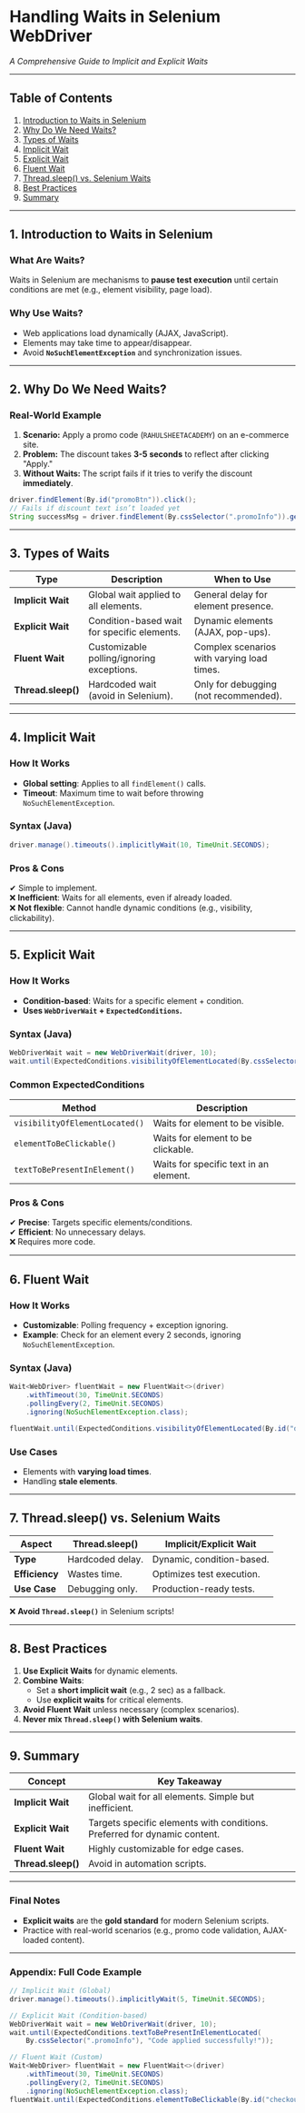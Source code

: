 # **Handling Waits in Selenium WebDriver**  
*A Comprehensive Guide to Implicit and Explicit Waits*  

---

## **Table of Contents**  
1. [Introduction to Waits in Selenium](#1-introduction-to-waits-in-selenium)  
2. [Why Do We Need Waits?](#2-why-do-we-need-waits)  
3. [Types of Waits](#3-types-of-waits)  
4. [Implicit Wait](#4-implicit-wait)  
5. [Explicit Wait](#5-explicit-wait)  
6. [Fluent Wait](#6-fluent-wait)  
7. [Thread.sleep() vs. Selenium Waits](#7-threadsleep-vs-selenium-waits)  
8. [Best Practices](#8-best-practices)  
9. [Summary](#9-summary)  

---

## **1. Introduction to Waits in Selenium**  

### **What Are Waits?**  
Waits in Selenium are mechanisms to **pause test execution** until certain conditions are met (e.g., element visibility, page load).  

### **Why Use Waits?**  
- Web applications load dynamically (AJAX, JavaScript).  
- Elements may take time to appear/disappear.  
- Avoid **`NoSuchElementException`** and synchronization issues.  

---

## **2. Why Do We Need Waits?**  

### **Real-World Example**  
1. **Scenario:** Apply a promo code (`RAHULSHEETACADEMY`) on an e-commerce site.  
2. **Problem:** The discount takes **3-5 seconds** to reflect after clicking "Apply."  
3. **Without Waits:** The script fails if it tries to verify the discount **immediately**.  

```java
driver.findElement(By.id("promoBtn")).click();  
// Fails if discount text isn’t loaded yet  
String successMsg = driver.findElement(By.cssSelector(".promoInfo")).getText();  
```

---

## **3. Types of Waits**  

| **Type**         | **Description** | **When to Use** |  
|------------------|----------------|------------------|  
| **Implicit Wait** | Global wait applied to all elements. | General delay for element presence. |  
| **Explicit Wait** | Condition-based wait for specific elements. | Dynamic elements (AJAX, pop-ups). |  
| **Fluent Wait**  | Customizable polling/ignoring exceptions. | Complex scenarios with varying load times. |  
| **Thread.sleep()** | Hardcoded wait (avoid in Selenium). | Only for debugging (not recommended). |  

---

## **4. Implicit Wait**  

### **How It Works**  
- **Global setting**: Applies to all `findElement()` calls.  
- **Timeout**: Maximum time to wait before throwing `NoSuchElementException`.  

### **Syntax (Java)**  
```java
driver.manage().timeouts().implicitlyWait(10, TimeUnit.SECONDS);  
```

### **Pros & Cons**  
✔ Simple to implement.  
❌ **Inefficient**: Waits for all elements, even if already loaded.  
❌ **Not flexible**: Cannot handle dynamic conditions (e.g., visibility, clickability).  

---

## **5. Explicit Wait**  

### **How It Works**  
- **Condition-based**: Waits for a specific element + condition.  
- **Uses `WebDriverWait` + `ExpectedConditions`.**  

### **Syntax (Java)**  
```java
WebDriverWait wait = new WebDriverWait(driver, 10);  
wait.until(ExpectedConditions.visibilityOfElementLocated(By.cssSelector(".promoInfo")));  
```

### **Common ExpectedConditions**  
| **Method** | **Description** |  
|------------|----------------|  
| `visibilityOfElementLocated()` | Waits for element to be visible. |  
| `elementToBeClickable()` | Waits for element to be clickable. |  
| `textToBePresentInElement()` | Waits for specific text in an element. |  

### **Pros & Cons**  
✔ **Precise**: Targets specific elements/conditions.  
✔ **Efficient**: No unnecessary delays.  
❌ Requires more code.  

---

## **6. Fluent Wait**  

### **How It Works**  
- **Customizable**: Polling frequency + exception ignoring.  
- **Example**: Check for an element every 2 seconds, ignoring `NoSuchElementException`.  

### **Syntax (Java)**  
```java
Wait<WebDriver> fluentWait = new FluentWait<>(driver)  
    .withTimeout(30, TimeUnit.SECONDS)  
    .pollingEvery(2, TimeUnit.SECONDS)  
    .ignoring(NoSuchElementException.class);  

fluentWait.until(ExpectedConditions.visibilityOfElementLocated(By.id("dynamicElement")));  
```

### **Use Cases**  
- Elements with **varying load times**.  
- Handling **stale elements**.  

---

## **7. Thread.sleep() vs. Selenium Waits**  

| **Aspect**       | **Thread.sleep()** | **Implicit/Explicit Wait** |  
|------------------|--------------------|---------------------------|  
| **Type**         | Hardcoded delay.   | Dynamic, condition-based. |  
| **Efficiency**   | Wastes time.       | Optimizes test execution. |  
| **Use Case**     | Debugging only.    | Production-ready tests.   |  

❌ **Avoid `Thread.sleep()`** in Selenium scripts!  

---

## **8. Best Practices**  

1. **Use Explicit Waits** for dynamic elements.  
2. **Combine Waits**:  
   - Set a **short implicit wait** (e.g., 2 sec) as a fallback.  
   - Use **explicit waits** for critical elements.  
3. **Avoid Fluent Wait** unless necessary (complex scenarios).  
4. **Never mix `Thread.sleep()` with Selenium waits**.  

---

## **9. Summary**  

| **Concept**       | **Key Takeaway** |  
|-------------------|------------------|  
| **Implicit Wait** | Global wait for all elements. Simple but inefficient. |  
| **Explicit Wait** | Targets specific elements with conditions. Preferred for dynamic content. |  
| **Fluent Wait**   | Highly customizable for edge cases. |  
| **Thread.sleep()** | Avoid in automation scripts. |  

---

### **Final Notes**  
- **Explicit waits** are the **gold standard** for modern Selenium scripts.  
- Practice with real-world scenarios (e.g., promo code validation, AJAX-loaded content).  

--- 

### **Appendix: Full Code Example**  
```java
// Implicit Wait (Global)
driver.manage().timeouts().implicitlyWait(5, TimeUnit.SECONDS);

// Explicit Wait (Condition-based)
WebDriverWait wait = new WebDriverWait(driver, 10);
wait.until(ExpectedConditions.textToBePresentInElementLocated(
    By.cssSelector(".promoInfo"), "Code applied successfully!"));

// Fluent Wait (Custom)
Wait<WebDriver> fluentWait = new FluentWait<>(driver)
    .withTimeout(30, TimeUnit.SECONDS)
    .pollingEvery(2, TimeUnit.SECONDS)
    .ignoring(NoSuchElementException.class);
fluentWait.until(ExpectedConditions.elementToBeClickable(By.id("checkoutBtn")));
```  
